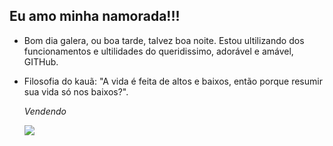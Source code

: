 ## Eu amo minha namorada!!! ##
- Bom dia galera, ou boa tarde, talvez boa noite. Estou ultilizando dos funcionamentos e ultilidades do queridissimo, adorável e amável, GITHub.
- Filosofia do kauã: "A vida é feita de altos e baixos, então porque resumir sua vida só nos baixos?".

  *Vendendo*



  ![](https://media1.tenor.com/m/QQiopAKBLyUAAAAd/miber.gif)

  
